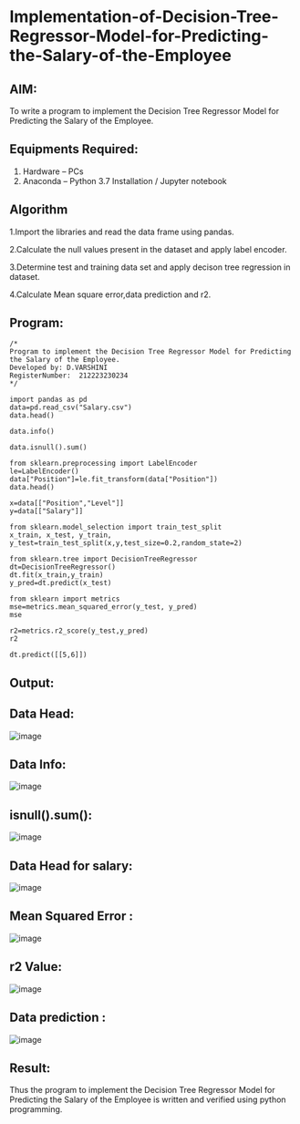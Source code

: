 # Implementation-of-Decision-Tree-Regressor-Model-for-Predicting-the-Salary-of-the-Employee

## AIM:
To write a program to implement the Decision Tree Regressor Model for Predicting the Salary of the Employee.

## Equipments Required:
1. Hardware – PCs
2. Anaconda – Python 3.7 Installation / Jupyter notebook

## Algorithm
1.Import the libraries and read the data frame using pandas.

2.Calculate the null values present in the dataset and apply label encoder.

3.Determine test and training data set and apply decison tree regression in dataset.

4.Calculate Mean square error,data prediction and r2.
 

## Program:
```
/*
Program to implement the Decision Tree Regressor Model for Predicting the Salary of the Employee.
Developed by: D.VARSHINI
RegisterNumber:  212223230234
*/

import pandas as pd
data=pd.read_csv("Salary.csv")
data.head()

data.info()

data.isnull().sum()

from sklearn.preprocessing import LabelEncoder
le=LabelEncoder()
data["Position"]=le.fit_transform(data["Position"])
data.head()

x=data[["Position","Level"]]
y=data[["Salary"]]

from sklearn.model_selection import train_test_split
x_train, x_test, y_train, y_test=train_test_split(x,y,test_size=0.2,random_state=2)

from sklearn.tree import DecisionTreeRegressor
dt=DecisionTreeRegressor()
dt.fit(x_train,y_train)
y_pred=dt.predict(x_test)

from sklearn import metrics
mse=metrics.mean_squared_error(y_test, y_pred)
mse

r2=metrics.r2_score(y_test,y_pred)
r2

dt.predict([[5,6]])
```

## Output:
## Data Head:
![image](https://github.com/user-attachments/assets/8e4aa222-11fd-44a5-951a-de73dfb11e75)


## Data Info:
![image](https://github.com/user-attachments/assets/f00f97b5-3380-46d5-886b-faf5ef40393a)


## isnull().sum():
![image](https://github.com/user-attachments/assets/d90169ac-0a86-4b64-aa60-90b55091a602)


## Data Head for salary:
![image](https://github.com/user-attachments/assets/ad16aeee-62c8-4811-afcf-e0a2526e7d98)

## Mean Squared Error :
![image](https://github.com/user-attachments/assets/040cae1c-c02a-44f5-bd3e-9a9ea0ff248a)


## r2 Value:
![image](https://github.com/user-attachments/assets/2f79d241-6f92-4dff-838c-66c6e2e26b65)

## Data prediction :
![image](https://github.com/user-attachments/assets/fcae0751-1864-4f1e-a093-b49c5b297952)


## Result:
Thus the program to implement the Decision Tree Regressor Model for Predicting the Salary of the Employee is written and verified using python programming.
